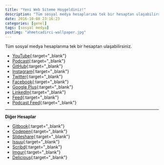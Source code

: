 ```yaml
---
title: "Yeni Web Siteme Hoşgeldiniz!"
description: "Tüm sosyal medya hesaplarıma tek bir hesaptan ulaşabilirsiniz."
date: 2016-10-08 23:16:23
categories: [genel]
tags: [sosyal medya]
postimg: "ahmetcadirci-wallpaper.jpg"
---
```


Tüm sosyal medya hesaplarıma tek bir hesaptan ulaşabilirsiniz.

- [YouTube](http://ahmetcadirci.com.tr/youtube){:target="_blank"}
- [Podcast](http://ahmetcadirci.com.tr/podcast){:target="_blank"}
- [GitHub](http://ahmetcadirci.com.tr/github){:target="_blank"}
- [Instagram](http://ahmetcadirci.com.tr/instagram){:target="_blank"}
- [Twitter](http://ahmetcadirci.com.tr/twitter){:target="_blank"}
- [Facebook](http://ahmetcadirci.com.tr/facebook){:target="_blank"}
- [Google Plus](http://ahmetcadirci.com.tr/googleplus){:target="_blank"}
- [LinkedIn](http://ahmetcadirci.com.tr/linkedin){:target="_blank"}
- [Feed](http://feeds.feedburner.com/ahmetcadirci25){:target="_blank"}
- [Podcast Feed](http://feeds.feedburner.com/ahmetcadirci25-podcast){:target="_blank"}

* * *

**Diğer Hesaplar**

- [Gitbook](https://www.gitbook.com/@ahmetcadirci25){:target="_blank"}
- [Codepen](https://codepen.io/ahmetcadirci25){:target="_blank"}
- [Slideshare](http://www.slideshare.net/Ahmetadrc1){:target="_blank"}
- [Issuu](https://issuu.com/ahmetcadirci25){:target="_blank"}
- [Scribd](https://tr.scribd.com/user/337736617/Ahmet-Cad%C4%B1rc%C4%B1){:target="_blank"}
- [Imgur](http://ahmetcadirci.imgur.com/){:target="_blank"}
- [Delicious](https://del.icio.us/stanfordhawx){:target="_blank"}